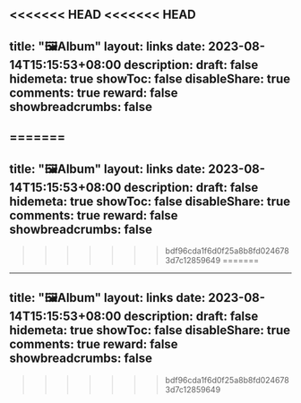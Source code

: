 <<<<<<< HEAD
<<<<<<< HEAD
---
title: "🖼️Album"
layout: links
date: 2023-08-14T15:15:53+08:00
description: 
draft: false
hidemeta: true
showToc: false
disableShare: true
comments: true
reward: false
showbreadcrumbs: false
---






=======
---
title: "🖼️Album"
layout: links
date: 2023-08-14T15:15:53+08:00
description: 
draft: false
hidemeta: true
showToc: false
disableShare: true
comments: true
reward: false
showbreadcrumbs: false
---






>>>>>>> bdf96cda1f6d0f25a8b8fd0246783d7c12859649
=======
---
title: "🖼️Album"
layout: links
date: 2023-08-14T15:15:53+08:00
description: 
draft: false
hidemeta: true
showToc: false
disableShare: true
comments: true
reward: false
showbreadcrumbs: false
---






>>>>>>> bdf96cda1f6d0f25a8b8fd0246783d7c12859649
